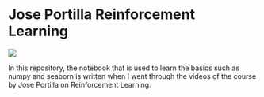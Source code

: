 # Jose Portilla Reinforcement Learning

<img src = "https://github.com/suhasmaddali/Images/blob/main/Reinforcement%20Learning%20Image%20.jpg">

In this repository, the notebook that is used to learn the basics such as numpy and seaborn is written when I went through the videos of the course by Jose Portilla on Reinforcement Learning. 
